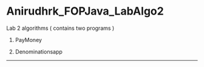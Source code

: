 # Anirudhrk_FOPJava_LabAlgo2
Lab 2 algorithms ( contains two programs )

1. PayMoney 

2. Denominationsapp
---------------------------------------------

